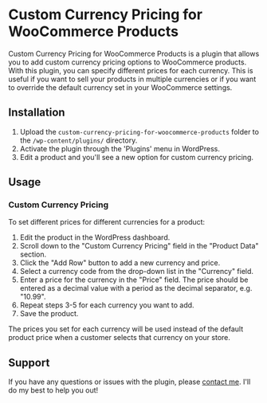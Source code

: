 # Custom Currency Pricing for WooCommerce Products

Custom Currency Pricing for WooCommerce Products is a plugin that allows you to add custom currency pricing options to WooCommerce products. With this plugin, you can specify different prices for each currency. This is useful if you want to sell your products in multiple currencies or if you want to override the default currency set in your WooCommerce settings.

## Installation

1. Upload the `custom-currency-pricing-for-woocommerce-products` folder to the `/wp-content/plugins/` directory.
2. Activate the plugin through the 'Plugins' menu in WordPress.
3. Edit a product and you'll see a new option for custom currency pricing.

## Usage

### Custom Currency Pricing

To set different prices for different currencies for a product:

1. Edit the product in the WordPress dashboard.
2. Scroll down to the "Custom Currency Pricing" field in the "Product Data" section.
3. Click the "Add Row" button to add a new currency and price.
4. Select a currency code from the drop-down list in the "Currency" field.
5. Enter a price for the currency in the "Price" field. The price should be entered as a decimal value with a period as the decimal separator, e.g. "10.99".
6. Repeat steps 3-5 for each currency you want to add.
7. Save the product.

The prices you set for each currency will be used instead of the default product price when a customer selects that currency on your store.

## Support

If you have any questions or issues with the plugin, please [contact me](https://twitter.com/davidofug). I'll do my best to help you out!
